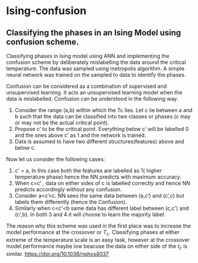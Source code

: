 # Ising-confusion
## Classifying the phases in an Ising Model using confusion scheme.

Classifying phases in Ising model using ANN and implementing the confusion scheme by deliberately mislabelling the data around the critical temperature. 
The data was sampled using metropolis algorithm. A simple neural network was trained on the sampled to data to identify the phases. 

Confusion can be considered as a combination of supervised and unsupervised learning. It acts an unsupervised learning model when the data is mislabelled.
Confusion can be understood in the following way. <br>
1. Consider the range (a,b) within which the Tc lies. Let  c lie between a and b such that the data can be classified into two classes or phases (c may or may not be the actual critical point).
2. Propose  c’ to be the critical point. Everything below c’ will be labelled 0 and the ones above c’ as 1 and the network is trained.
3. Data is assumed to have two different structures(features) above and below c. 

Now let us consider the following cases:
1. c' = a, In this case both the features are labelled as 1( higher temperature phase) hence the NN predicts with maximum accuracy.
2.  When c=c’ , data on either sides of c is labelled correctly and hence NN predicts accordingly without any confusion. 
3. Consider a<c’<c. NN sees the same data between (a,c’) and (c’,c) but labels them differently (hence the Confusion).
4. Similarly when c<c'<b same data has different label between (c,c') and (c',b). In both 3 and 4 it will choose to learn the majority label. 

    
The reason why this scheme was used in the first place was to increase the model performance at the crossover or $T_c$. Classifying phases at either extreme of the temperature scale is an easy task, however at the crossover model performance maybe low beacuse the data on either side of the $t_c$ is similar. 
https://doi.org/10.1038/nphys4037 
